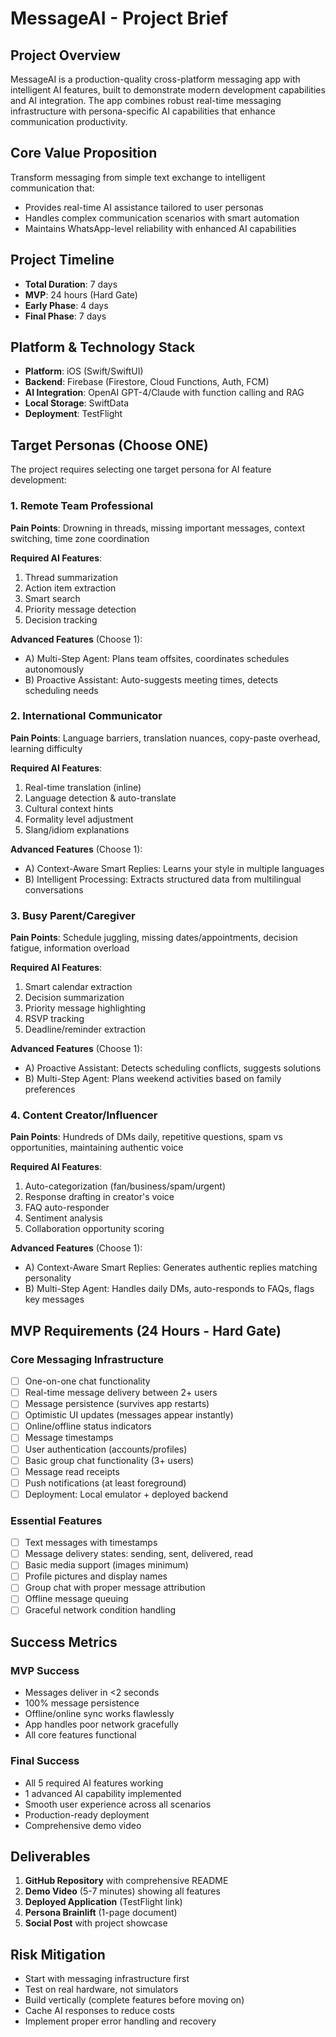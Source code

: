 # MessageAI - Project Brief

## Project Overview
MessageAI is a production-quality cross-platform messaging app with intelligent AI features, built to demonstrate modern development capabilities and AI integration. The app combines robust real-time messaging infrastructure with persona-specific AI capabilities that enhance communication productivity.

## Core Value Proposition
Transform messaging from simple text exchange to intelligent communication that:
- Provides real-time AI assistance tailored to user personas
- Handles complex communication scenarios with smart automation
- Maintains WhatsApp-level reliability with enhanced AI capabilities

## Project Timeline
- **Total Duration**: 7 days
- **MVP**: 24 hours (Hard Gate)
- **Early Phase**: 4 days
- **Final Phase**: 7 days

## Platform & Technology Stack
- **Platform**: iOS (Swift/SwiftUI)
- **Backend**: Firebase (Firestore, Cloud Functions, Auth, FCM)
- **AI Integration**: OpenAI GPT-4/Claude with function calling and RAG
- **Local Storage**: SwiftData
- **Deployment**: TestFlight

## Target Personas (Choose ONE)
The project requires selecting one target persona for AI feature development:

### 1. Remote Team Professional
**Pain Points**: Drowning in threads, missing important messages, context switching, time zone coordination

**Required AI Features**:
1. Thread summarization
2. Action item extraction  
3. Smart search
4. Priority message detection
5. Decision tracking

**Advanced Features** (Choose 1):
- A) Multi-Step Agent: Plans team offsites, coordinates schedules autonomously
- B) Proactive Assistant: Auto-suggests meeting times, detects scheduling needs

### 2. International Communicator
**Pain Points**: Language barriers, translation nuances, copy-paste overhead, learning difficulty

**Required AI Features**:
1. Real-time translation (inline)
2. Language detection & auto-translate
3. Cultural context hints
4. Formality level adjustment
5. Slang/idiom explanations

**Advanced Features** (Choose 1):
- A) Context-Aware Smart Replies: Learns your style in multiple languages
- B) Intelligent Processing: Extracts structured data from multilingual conversations

### 3. Busy Parent/Caregiver
**Pain Points**: Schedule juggling, missing dates/appointments, decision fatigue, information overload

**Required AI Features**:
1. Smart calendar extraction
2. Decision summarization
3. Priority message highlighting
4. RSVP tracking
5. Deadline/reminder extraction

**Advanced Features** (Choose 1):
- A) Proactive Assistant: Detects scheduling conflicts, suggests solutions
- B) Multi-Step Agent: Plans weekend activities based on family preferences

### 4. Content Creator/Influencer
**Pain Points**: Hundreds of DMs daily, repetitive questions, spam vs opportunities, maintaining authentic voice

**Required AI Features**:
1. Auto-categorization (fan/business/spam/urgent)
2. Response drafting in creator's voice
3. FAQ auto-responder
4. Sentiment analysis
5. Collaboration opportunity scoring

**Advanced Features** (Choose 1):
- A) Context-Aware Smart Replies: Generates authentic replies matching personality
- B) Multi-Step Agent: Handles daily DMs, auto-responds to FAQs, flags key messages

## MVP Requirements (24 Hours - Hard Gate)

### Core Messaging Infrastructure
- [ ] One-on-one chat functionality
- [ ] Real-time message delivery between 2+ users
- [ ] Message persistence (survives app restarts)
- [ ] Optimistic UI updates (messages appear instantly)
- [ ] Online/offline status indicators
- [ ] Message timestamps
- [ ] User authentication (accounts/profiles)
- [ ] Basic group chat functionality (3+ users)
- [ ] Message read receipts
- [ ] Push notifications (at least foreground)
- [ ] Deployment: Local emulator + deployed backend

### Essential Features
- [ ] Text messages with timestamps
- [ ] Message delivery states: sending, sent, delivered, read
- [ ] Basic media support (images minimum)
- [ ] Profile pictures and display names
- [ ] Group chat with proper message attribution
- [ ] Offline message queuing
- [ ] Graceful network condition handling

## Success Metrics

### MVP Success
- Messages deliver in <2 seconds
- 100% message persistence
- Offline/online sync works flawlessly
- App handles poor network gracefully
- All core features functional

### Final Success
- All 5 required AI features working
- 1 advanced AI capability implemented
- Smooth user experience across all scenarios
- Production-ready deployment
- Comprehensive demo video

## Deliverables
1. **GitHub Repository** with comprehensive README
2. **Demo Video** (5-7 minutes) showing all features
3. **Deployed Application** (TestFlight link)
4. **Persona Brainlift** (1-page document)
5. **Social Post** with project showcase

## Risk Mitigation
- Start with messaging infrastructure first
- Test on real hardware, not simulators
- Build vertically (complete features before moving on)
- Cache AI responses to reduce costs
- Implement proper error handling and recovery
